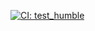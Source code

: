 
[![CI: test_humble](https://img.shields.io/github/actions/workflow/status/OWNER/REPO/test_humble.yml?branch=main)](https://github.com/OWNER/REPO/actions/workflows/test_humble.yml)

